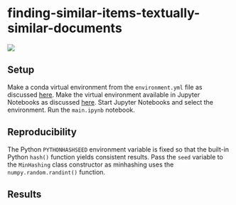 # finding-similar-items-textually-similar-documents

<a href="https://nbviewer.org/github/mark-antal-csizmadia/finding-similar-items-textually-similar-documents/blob/main/main.ipynb">
	<img align="center" src="https://img.shields.io/badge/Jupyter-nbviewer-informational?style=flat&logo=Jupyter&logoColor=F37626&color=blue" />
</a>

## Setup

Make a conda virtual environment from the ```environment.yml``` file as discussed [here](https://docs.conda.io/projects/conda/en/latest/user-guide/tasks/manage-environments.html). Make the virtual environment available in Jupyter Notebooks as discussed [here](https://stackoverflow.com/questions/39604271/conda-environments-not-showing-up-in-jupyter-notebook). Start Jupyter Notebooks and select the environment. Run the ```main.ipynb``` notebook.

## Reproducibility

The Python ```PYTHONHASHSEED``` environment variable is fixed so that the built-in Python ```hash()``` function yields consistent results. Pass the ```seed``` variable to the ```MinHashing``` class constructor as minhashing uses the ```numpy.random.randint()``` function.

## Results

